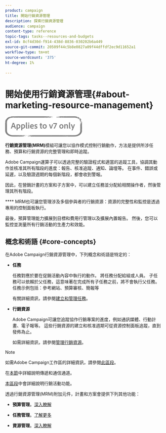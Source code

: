 ```yaml
---
product: campaign
title: 開始行銷資源管理
description: 探索行銷資源管理
audience: campaign
content-type: reference
topic-tags: tasks--resources-and-budgets
exl-id: 8cf4d30d-f914-438d-8836-030202b6a449
source-git-commit: 20509f44c5b8e0827a09f44dffdf2ec9d11652a1
workflow-type: tm+mt
source-wordcount: '375'
ht-degree: 1%

---
```


# 開始使用行銷資源管理{#about-marketing-resource-management}

![](../../assets/v7-only.svg)

**行銷資源管理(MRM)**&#x200B;模組可讓您以協作模式控制行銷動作，方法是提供所涉任務、預算和行銷資源的完整管理和即時追蹤。

Adobe Campaign運算子可以透過完整的驗證程式和適當的追蹤工具，協調其動作並核准其所有階段的進度：報告、核准追蹤、通知、論壇等。 在事件、錯誤或延遲，以及驗證週期的每個新階段，都會收到警報。

因此，在營銷計畫的方案和子方案中，可以建立任務並分配給相關操作者，然後管理其所有階段。

**** MRM也可讓您管理涉及多個參與者的行銷資源：資源的完整性和監控是透過專用的控制面板執行。

最後，預算管理能力擴展到目標和費用行管理以及擴展內置報告。 然後，您可以監控並測量所有行銷活動的生產力和效能。

## 概念和術語 {#core-concepts}

在Adobe Campaign行銷資源管理中，下列概念和術語是特定的：

* **任務**

   任務對應於要在促銷活動內容中執行的動作。 將任務分配給組或人員。 子任務可以依賴於父任務，這意味著在完成所有子任務之前，將不會執行父任務。 任務示例包括：參考網站、預算審核、簡報等

   有關詳細資訊，請參閱[建立和管理任務](../../mrm/using/creating-and-managing-tasks.md)。

* **行銷資源**

   Adobe Campaign可讓您追蹤協作行銷專案的進度，例如通訊媒體、行動計畫、電子報等。 這些行銷資源的建立和核准週期可從資源控制面板追蹤，直到發佈為止。

   如需詳細資訊，請參閱[管理行銷資源](../../mrm/using/managing-marketing-resources.md)。

>[!NOTE]
>
>如需Adobe Campaign工作區的詳細資訊，請參閱[此區段](../../platform/using/adobe-campaign-workspace.md)。
>  
>在[本節](../../delivery/using/steps-about-delivery-creation-steps.md)中詳細說明傳遞和通信通道。
>
>[本區段](../../campaign/using/accessing-marketing-campaigns.md)中會詳細說明行銷活動功能。

透過行銷資源管理(MRM)附加元件，計畫和方案會提供下列其他功能：

* **預算管理**。[深入瞭解](../../mrm/using/controlling-costs.md)

* **任務管理**。[了解更多](../../mrm/using/creating-and-managing-tasks.md)

* **資源管理**。[深入瞭解](../../mrm/using/managing-marketing-resources.md)
